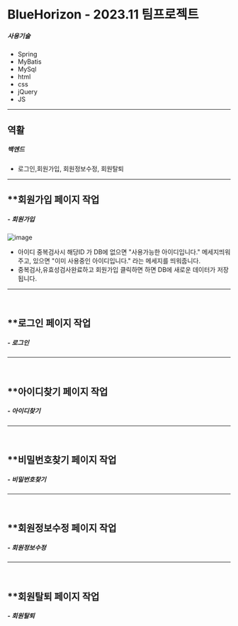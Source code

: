 # BlueHorizon - 2023.11 팀프로젝트
##### 사용기술
- Spring
- MyBatis
- MySql
- html
- css
- jQuery
- JS

---
## 역활
##### 백엔드
- 로그인,회원가입, 회원정보수정, 회원탈퇴

---
## **회원가입 페이지 작업
##### - 회원가입
![image](https://github.com/Shimhyeoungjune/BlueHorizon/assets/146051549/4779ffd7-35f5-4c81-963e-f8f5d6364090)

- 아이디 중복검사시 해당ID 가 DB에 없으면 "사용가능한 아이디입니다." 메세지띄워주고, 있으면 "이미 사용중인 아이디입니다." 라는 메세지를 띄워줍니다.
- 중복검사,유효성검사완료하고 회원가입 클릭하면 하면 DB에 새로운 데이터가 저장됩니다.
---
<br>

## **로그인 페이지 작업
##### - 로그인

---
<br>

## **아이디찾기 페이지 작업
##### - 아이디찾기

---
<br>

## **비밀번호찾기 페이지 작업
##### - 비밀번호찾기

---
<br>

## **회원정보수정 페이지 작업
##### - 회원정보수정


---
<br>

## **회원탈퇴 페이지 작업
##### - 회원탈퇴
